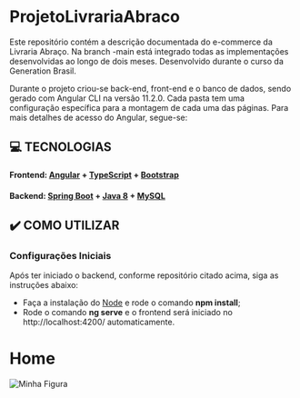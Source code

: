 # ProjetoLivrariaAbraco

Este repositório contém a descrição documentada do e-commerce da Livraria Abraço. Na branch -main está integrado todas as implementações desenvolvidas ao longo de dois meses. Desenvolvido durante o curso da Generation Brasil.

Durante o projeto criou-se back-end, front-end e o banco de dados, sendo gerado com Angular CLI na versão 11.2.0. Cada pasta tem uma configuração específica para a montagem de cada uma das páginas. Para mais detalhes de acesso do Angular, segue-se:


## **:computer: TECNOLOGIAS**

#### **Frontend:** [Angular](https://angular.io/) + [TypeScript](https://www.typescriptlang.org/) + [Bootstrap](https://getbootstrap.com/)

#### **Backend:** [Spring Boot](https://spring.io/projects/spring-boot) + [Java 8](https://www.java.com/pt-BR/) + [MySQL](https://www.mysql.com/)


## **:heavy_check_mark: COMO UTILIZAR**
### Configurações Iniciais
 
Após ter iniciado o backend, conforme repositório citado acima, siga as instruções abaixo:
- Faça a instalação do [Node](https://nodejs.org/en/) e rode o comando **npm install**;
- Rode o comando **ng serve** e o frontend será iniciado no http://localhost:4200/ automaticamente.

# Home
<img src="https://i.imgur.com/BEYsYNr.jpg" alt="Minha Figura">
